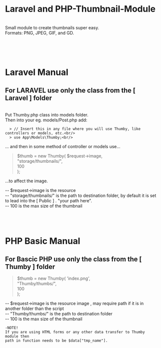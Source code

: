 # Laravel and PHP-Thumbnail-Module 
<br/>
Small module to create thumbnails super easy.<br/>
Formats: PNG, JPEG, GIF, and GD.

<br/><br/><br/>

# Laravel Manual
## For LARAVEL use only the class from the [ Laravel ] folder

<br/>
  Put Thumby.php class into models folder.<br/>
  Then into your eg. models/Post.php add:<br/>
  
      > // Insert this in any file where you will use Thumby, like controllers or models, etc.<br/>
      > use App\Models\Thumby;<br/>    
  
  ... and then in some method of controller or models use...<br/>

  > $thumb = new Thumby(
      $request->image,                
      "storage/thumbnails/",          
      100                             
    );
    
   ...to affect the image.<br/>
 
   -- $request->image is the resource <br/>
   -- "storage/thumbnails/"  is the path to destination folder, by default it is set to lead into the [ Public ] . "your path here".<br/>
   -- 100 is the max size of the thumbnail<br/>
<br/><br/><br/>
    
   
  
# PHP Basic Manual
## For Bascic PHP use only the class from the [ Thumby ] folder


  >$thumb = new Thumby(
    'index.png',           
    "Thumby/thumbs/",       
    100                     
  );
     
  -- $request->image is the resource image , may require path if it is in another folder than the script<br/>
  -- "Thumby/thumbs/"  is the path to destination folder<br/>
  -- 100 is the max size of the thumbnail<br/>

    
    -NOTE!
    If you are using HTML forms or any other data transfer to Thumby module then
    path in function needs to be $data["tmp_name"].
